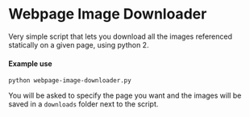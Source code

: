 Webpage Image Downloader
===

Very simple script that lets you download all the images referenced statically on a given page,
using python 2.

#### Example use

    python webpage-image-downloader.py

You will be asked to specify the page you want and the images will be saved in a `downloads` folder next to the script.